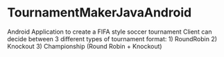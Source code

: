 # TournamentMakerJavaAndroid
Android Application to create a FIFA style soccer tournament
Client can decide between 3 different types of tournament format:
                                                                1) RoundRobin
                                                                2) Knockout
                                                                3) Championship (Round Robin + Knockout)
